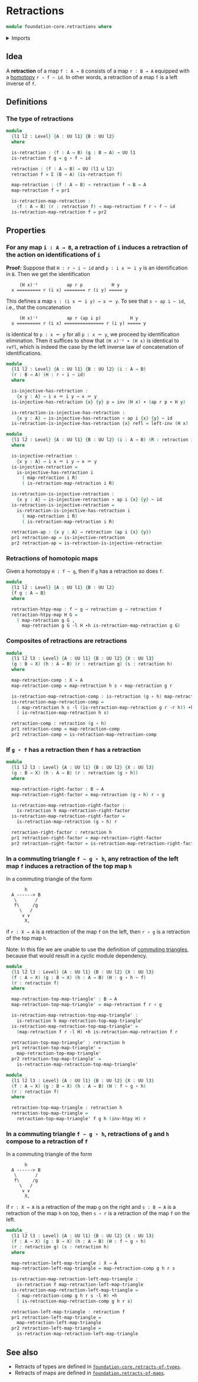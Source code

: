# Retractions

```agda
module foundation-core.retractions where
```

<details><summary>Imports</summary>

```agda
open import foundation.action-on-identifications-functions
open import foundation.dependent-pair-types
open import foundation.universe-levels
open import foundation.whiskering-homotopies-composition

open import foundation-core.function-types
open import foundation-core.homotopies
open import foundation-core.identity-types
```

</details>

## Idea

A **retraction** of a map `f : A → B` consists of a map `r : B → A` equipped
with a [homotopy](foundation-core.homotopies.md) `r ∘ f ~ id`. In other words, a
retraction of a map `f` is a left inverse of `f`.

## Definitions

### The type of retractions

```agda
module _
  {l1 l2 : Level} {A : UU l1} {B : UU l2}
  where

  is-retraction : (f : A → B) (g : B → A) → UU l1
  is-retraction f g = g ∘ f ~ id

  retraction : (f : A → B) → UU (l1 ⊔ l2)
  retraction f = Σ (B → A) (is-retraction f)

  map-retraction : (f : A → B) → retraction f → B → A
  map-retraction f = pr1

  is-retraction-map-retraction :
    (f : A → B) (r : retraction f) → map-retraction f r ∘ f ~ id
  is-retraction-map-retraction f = pr2
```

## Properties

### For any map `i : A → B`, a retraction of `i` induces a retraction of the action on identifications of `i`

**Proof:** Suppose that `H : r ∘ i ~ id` and `p : i x ＝ i y` is an
identification in `B`. Then we get the identification

```text
     (H x)⁻¹           ap r p           H y
  x ========= r (i x) ======== r (i y) ===== y
```

This defines a map `s : (i x ＝ i y) → x ＝ y`. To see that `s ∘ ap i ~ id`,
i.e., that the concatenation

```text
     (H x)⁻¹           ap r (ap i p)           H y
  x ========= r (i x) =============== r (i y) ===== y
```

is identical to `p : x ＝ y` for all `p : x ＝ y`, we proceed by identification
elimination. Then it suffices to show that `(H x)⁻¹ ∙ (H x)` is identical to
`refl`, which is indeed the case by the left inverse law of concatenation of
identifications.

```agda
module _
  {l1 l2 : Level} {A : UU l1} {B : UU l2} (i : A → B)
  (r : B → A) (H : r ∘ i ~ id)
  where

  is-injective-has-retraction :
    {x y : A} → i x ＝ i y → x ＝ y
  is-injective-has-retraction {x} {y} p = inv (H x) ∙ (ap r p ∙ H y)

  is-retraction-is-injective-has-retraction :
    {x y : A} → is-injective-has-retraction ∘ ap i {x} {y} ~ id
  is-retraction-is-injective-has-retraction {x} refl = left-inv (H x)

module _
  {l1 l2 : Level} {A : UU l1} {B : UU l2} (i : A → B) (R : retraction i)
  where

  is-injective-retraction :
    {x y : A} → i x ＝ i y → x ＝ y
  is-injective-retraction =
    is-injective-has-retraction i
      ( map-retraction i R)
      ( is-retraction-map-retraction i R)

  is-retraction-is-injective-retraction :
    {x y : A} → is-injective-retraction ∘ ap i {x} {y} ~ id
  is-retraction-is-injective-retraction =
    is-retraction-is-injective-has-retraction i
      ( map-retraction i R)
      ( is-retraction-map-retraction i R)

  retraction-ap : {x y : A} → retraction (ap i {x} {y})
  pr1 retraction-ap = is-injective-retraction
  pr2 retraction-ap = is-retraction-is-injective-retraction
```

### Retractions of homotopic maps

Given a homotopy `H : f ~ g`, then if `g` has a retraction so does `f`.

```agda
module _
  {l1 l2 : Level} {A : UU l1} {B : UU l2}
  {f g : A → B}
  where

  retraction-htpy-map : f ~ g → retraction g → retraction f
  retraction-htpy-map H G =
    ( map-retraction g G ,
      map-retraction g G ·l H ∙h is-retraction-map-retraction g G)
```

### Composites of retractions are retractions

```agda
module _
  {l1 l2 l3 : Level} {A : UU l1} {B : UU l2} {X : UU l3}
  (g : B → X) (h : A → B) (r : retraction g) (s : retraction h)
  where

  map-retraction-comp : X → A
  map-retraction-comp = map-retraction h s ∘ map-retraction g r

  is-retraction-map-retraction-comp : is-retraction (g ∘ h) map-retraction-comp
  is-retraction-map-retraction-comp =
    ( map-retraction h s ·l (is-retraction-map-retraction g r ·r h)) ∙h
    ( is-retraction-map-retraction h s)

  retraction-comp : retraction (g ∘ h)
  pr1 retraction-comp = map-retraction-comp
  pr2 retraction-comp = is-retraction-map-retraction-comp
```

### If `g ∘ f` has a retraction then `f` has a retraction

```agda
module _
  {l1 l2 l3 : Level} {A : UU l1} {B : UU l2} {X : UU l3}
  (g : B → X) (h : A → B) (r : retraction (g ∘ h))
  where

  map-retraction-right-factor : B → A
  map-retraction-right-factor = map-retraction (g ∘ h) r ∘ g

  is-retraction-map-retraction-right-factor :
    is-retraction h map-retraction-right-factor
  is-retraction-map-retraction-right-factor =
    is-retraction-map-retraction (g ∘ h) r

  retraction-right-factor : retraction h
  pr1 retraction-right-factor = map-retraction-right-factor
  pr2 retraction-right-factor = is-retraction-map-retraction-right-factor
```

### In a commuting triangle `f ~ g ∘ h`, any retraction of the left map `f` induces a retraction of the top map `h`

In a commuting triangle of the form

```text
       h
  A ------> B
   \       /
   f\     /g
     \   /
      ∨ ∨
       X,
```

if `r : X → A` is a retraction of the map `f` on the left, then `r ∘ g` is a
retraction of the top map `h`.

Note: In this file we are unable to use the definition of
[commuting triangles](foundation-core.commuting-triangles-of-maps.md), because
that would result in a cyclic module dependency.

```agda
module _
  {l1 l2 l3 : Level} {A : UU l1} {B : UU l2} {X : UU l3}
  (f : A → X) (g : B → X) (h : A → B) (H : g ∘ h ~ f)
  (r : retraction f)
  where

  map-retraction-top-map-triangle' : B → A
  map-retraction-top-map-triangle' = map-retraction f r ∘ g

  is-retraction-map-retraction-top-map-triangle' :
    is-retraction h map-retraction-top-map-triangle'
  is-retraction-map-retraction-top-map-triangle' =
    (map-retraction f r ·l H) ∙h is-retraction-map-retraction f r

  retraction-top-map-triangle' : retraction h
  pr1 retraction-top-map-triangle' =
    map-retraction-top-map-triangle'
  pr2 retraction-top-map-triangle' =
    is-retraction-map-retraction-top-map-triangle'

module _
  {l1 l2 l3 : Level} {A : UU l1} {B : UU l2} {X : UU l3}
  (f : A → X) (g : B → X) (h : A → B) (H : f ~ g ∘ h)
  (r : retraction f)
  where

  retraction-top-map-triangle : retraction h
  retraction-top-map-triangle =
    retraction-top-map-triangle' f g h (inv-htpy H) r
```

### In a commuting triangle `f ~ g ∘ h`, retractions of `g` and `h` compose to a retraction of `f`

In a commuting triangle of the form

```text
       h
  A ------> B
   \       /
   f\     /g
     \   /
      ∨ ∨
       X,
```

if `r : X → A` is a retraction of the map `g` on the right and `s : B → A` is a
retraction of the map `h` on top, then `s ∘ r` is a retraction of the map `f` on
the left.

```agda
module _
  {l1 l2 l3 : Level} {A : UU l1} {B : UU l2} {X : UU l3}
  (f : A → X) (g : B → X) (h : A → B) (H : f ~ g ∘ h)
  (r : retraction g) (s : retraction h)
  where

  map-retraction-left-map-triangle : X → A
  map-retraction-left-map-triangle = map-retraction-comp g h r s

  is-retraction-map-retraction-left-map-triangle :
    is-retraction f map-retraction-left-map-triangle
  is-retraction-map-retraction-left-map-triangle =
    ( map-retraction-comp g h r s ·l H) ∙h
    ( is-retraction-map-retraction-comp g h r s)

  retraction-left-map-triangle : retraction f
  pr1 retraction-left-map-triangle =
    map-retraction-left-map-triangle
  pr2 retraction-left-map-triangle =
    is-retraction-map-retraction-left-map-triangle
```

## See also

- Retracts of types are defined in
  [`foundation-core.retracts-of-types`](foundation-core.retracts-of-types.md).
- Retracts of maps are defined in
  [`foundation.retracts-of-maps`](foundation.retracts-of-maps.md).
